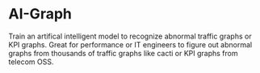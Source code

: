 # AI-Graph
Train an artifical intelligent model to recognize abnormal traffic graphs or KPI graphs. Great for performance or IT engineers to figure out abnormal graphs from thousands of traffic graphs like cacti or KPI graphs from telecom OSS.
